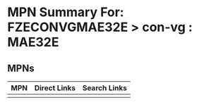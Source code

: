 



# MPN Summary For: FZECONVGMAE32E > con-vg : MAE32E

## MPNs
  

|MPN|Direct Links|Search Links|
| :--- | :--- | :--- |
||||
